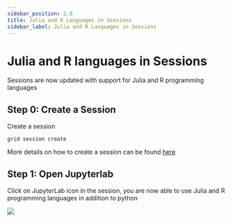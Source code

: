 ```yaml
---
sidebar_position: 2.0
title: Julia and R Languages in Sessions
sidebar_label: Julia and R Languages in Sessions
---
```


# Julia and R languages in Sessions

Sessions are now updated with support for Julia and R programming languages

## Step 0: Create a Session

Create a session

`grid session create`

More details on how to create a session can be found [here](../sessions/1_1_list_create_sessions.md#create-sessions)

## Step 1: Open Jupyterlab

Click on JupyterLab icon in the session, you are now able to use Julia and R programming languages in addition to python

![](/images/sessions/julia-jupyter.png)
